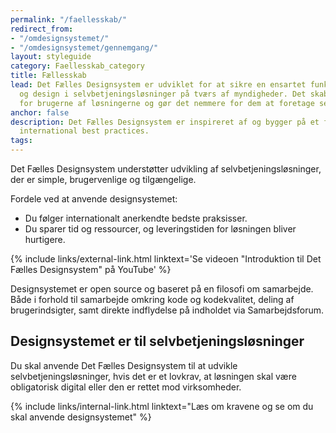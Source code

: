 ```yaml
---
permalink: "/faellesskab/"
redirect_from:
- "/omdesignsystemet/"
- "/omdesignsystemet/gennemgang/"
layout: styleguide
category: Faellesskab_category
title: Fællesskab
lead: Det Fælles Designsystem er udviklet for at sikre en ensartet funktionalitet
  og design i selvbetjeningsløsninger på tværs af myndigheder. Det skaber genkendelse
  for brugerne af løsningerne og gør det nemmere for dem at foretage selvbetjening.
anchor: false
description: Det Fælles Designsystem er inspireret af og bygger på et fundament af
  international best practices.
tags:
---
```


Det Fælles Designsystem understøtter udvikling af selvbetjeningsløsninger, der er simple, brugervenlige og tilgængelige.

Fordele ved at anvende designsystemet:

* Du følger internationalt anerkendte bedste praksisser.
* Du sparer tid og ressourcer, og leveringstiden for løsningen bliver hurtigere.

<div class="mt-5 mb-5">
    {% include links/external-link.html linktext='Se videoen "Introduktion til Det Fælles Designsystem" på YouTube' %}
</div>

Designsystemet er open source og baseret på en filosofi om samarbejde. Både i forhold til samarbejde omkring kode og kodekvalitet, deling af brugerindsigter, samt direkte indflydelse på indholdet via Samarbejdsforum.

## Designsystemet er til selvbetjeningsløsninger

Du skal anvende Det Fælles Designsystem til at udvikle selvbetjeningsløsninger, hvis det er et lovkrav, at løsningen skal være obligatorisk digital eller den er rettet mod virksomheder.

{% include links/internal-link.html linktext="Læs om kravene og se om du skal anvende designsystemet" %}
